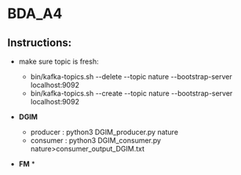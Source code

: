 # BDA_A4

## Instructions:

* make sure topic is fresh:
    * bin/kafka-topics.sh --delete --topic nature --bootstrap-server localhost:9092
    * bin/kafka-topics.sh --create --topic nature --bootstrap-server localhost:9092
    
* **DGIM**
    * producer : python3 DGIM_producer.py nature
    * consumer : python3 DGIM_consumer.py nature>consumer_output_DGIM.txt

* **FM** 
    * 